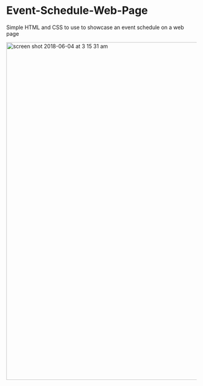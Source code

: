 # Event-Schedule-Web-Page
Simple HTML and CSS to use to showcase an event schedule on a web page

<img width="893" alt="screen shot 2018-06-04 at 3 15 31 am" src="https://user-images.githubusercontent.com/36221185/40903523-99c5ac34-67a5-11e8-957b-982d75df1c04.png">
